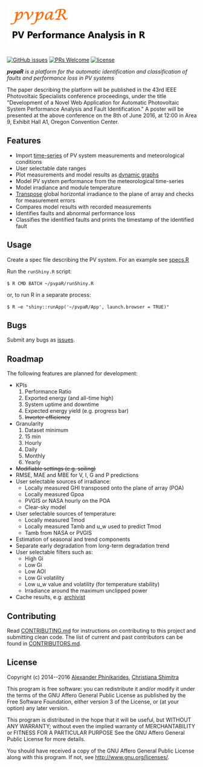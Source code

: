 <h1>
  <img src="https://raw.githubusercontent.com/alexisph/pvpaR/master/App/www/logo_small.png" alt="PV Performance Analysis in R">
</h1>

[![GitHub issues](https://img.shields.io/github/issues/badges/shields.svg?maxAge=2592000?style=flat)](https://github.com/alexisph/pvpaR/issues)
[![PRs Welcome](https://img.shields.io/badge/PRs-welcome-brightgreen.svg?style=flat)](http://makeapullrequest.com)
[![license](https://img.shields.io/github/license/mashape/apistatus.svg?maxAge=2592000?style=flat)](https://github.com/alexisph/pvpaR/blob/master/LICENSE)

_**pvpaR** is a platform for the automatic identification and classification of faults and performance loss in PV systems_

The paper describing the platform will be published in the 43rd IEEE Photovoltaic Specialists conference proceedings, under the title "Development of a Novel Web Application for Automatic Photovoltaic System Performance Analysis and Fault Identification."
A poster will be presented at the above conference on the 8th of June 2016, at 12:00 in Area 9, Exhibit Hall A1, Oregon Convention Center.


## Features

- Import [time-series](https://cran.r-project.org/web/packages/zoo/index.html) of PV system measurements and meteorological conditions
- User selectable date ranges
- Plot measurements and model results as [dynamic graphs](http://dygraphs.com/)
- Model PV system performance from the meteorological time-series
- Model irradiance and module temperature
- [Transpose](https://cran.r-project.org/web/packages/solaR/index.html) global horizontal irradiance to the plane of array and checks for measurement errors
- Compares model results with recorded measurements
- Identifies faults and abnormal performance loss
- Classifies the identified faults and prints the timestamp of the identified fault


## Usage

Create a spec file describing the PV system. For an example see [specs.R](App/specs.R)

Run the `runShiny.R` script:

`$ R CMD BATCH ~/pvpaR/runShiny.R`

or, to run R in a separate process:

`$ R −e "shiny::runApp('~/pvpaR/App', launch.browser = TRUE)"`


## Bugs

Submit any bugs as [issues](https://github.com/alexisph/pvpaR/issues).


## Roadmap

The following features are planned for development:

- KPIs
    1. Performance Ratio
    2. Exported energy (and all-time high)
    3. System uptime and downtime
    4. Expected energy yield (e.g. progress bar)
    5. ~~Inverter efficiency~~
- Granularity
    1. Dataset minimum
    2. 15 min
    3. Hourly
    4. Daily
    5. Monthly
    6. Yearly
- ~~Modifiable settings (e.g. soiling)~~
- RMSE, MAE and MBE for V, I, G and P predictions
- User selectable sources of irradiance:
    - Locally measured GHI transposed onto the plane of array (POA)
    - Locally measured Gpoa
    - PVGIS or NASA hourly on the POA
    - Clear-sky model
- User selectable sources of temperature:
    - Locally measured Tmod
    - Locally measured Tamb and u_w used to predict Tmod
    - Tamb from NASA or PVGIS
- Estimation of seasonal and trend components
- Separate early degradation from long-term degradation trend
- User selectable filters such as:
    - High Gi
    - Low Gi
    - Low AOI
    - Low Gi volatility
    - Low u_w value and volatility (for temperature stability)
    - Irradiance around the maximum unclipped power
- Cache results, e.g. [archivist](https://cran.r-project.org/web/packages/archivist/index.html)


## Contributing

Read [CONTRIBUTING.md](CONTRIBUTING.md) for instructions on contributing to this project and submitting clean code. The list of current and past contributors can be found in [CONTRIBUTORS.md](CONTRIBUTORS.md).


## License

Copyright (c) 2014--2016 [Alexander Phinikarides](mailto:alexisph@gmail.com), [Christiana Shimitra](mailto:shchristiana93@gmail.com)

This program is free software: you can redistribute it and/or modify
it under the terms of the GNU Affero General Public License as published by
the Free Software Foundation, either version 3 of the License, or
(at your option) any later version.

This program is distributed in the hope that it will be useful,
but WITHOUT ANY WARRANTY; without even the implied warranty of
MERCHANTABILITY or FITNESS FOR A PARTICULAR PURPOSE
See the GNU Affero General Public License for more details.

You should have received a copy of the GNU Affero General Public License
along with this program.  If not, see <http://www.gnu.org/licenses/>.
